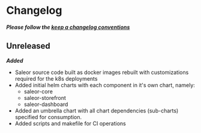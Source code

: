 # Changelog

**_Please follow the [keep a changelog conventions](https://keepachangelog.com/en/1.0.0/)_**

## Unreleased

**_Added_**

- Saleor source code built as docker images rebuilt with customizations required for the k8s deployments 
- Added initial helm charts with each component in it's own chart, namely:
  - saleor-core
  - saleor-storefront
  - saleor-dashboard
- Added an umbrella chart with all chart dependencies (sub-charts) specified for consumption.
- Added scripts and makefile for CI operations
